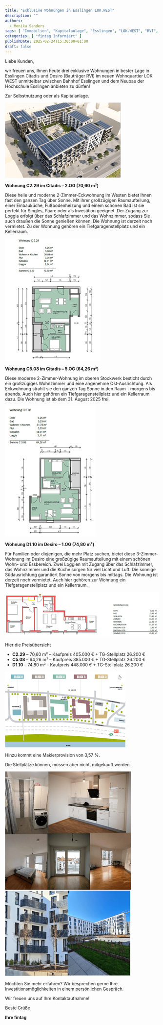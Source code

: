```yaml
---
title: "Exklusive Wohnungen in Esslingen LOK.WEST"
description: ""
authors:
  - Monika Sanders
tags: [ "Immobilien", "Kapitalanlage", "Esslingen", "LOK.WEST", "RVI", "Citadis", "Desiro" ]
categories: [ "fintag Informiert" ]
publishDate: 2025-02-24T15:30:00+01:00
draft: false
---
```


Liebe Kunden,

wir freuen uns, Ihnen heute drei exklusive Wohnungen in bester Lage in Esslingen Citadis 
und Desiro (Bauträger RVI) im neuen Wohnquartier LOK WEST unmittelbar zwischen Bahnhof Esslingen 
und dem Neubau der Hochschule Esslingen anbieten zu dürfen!

Zur Selbstnutzung oder als Kapitalanlage.

![](_img1.png)

**Wohnung C2.29 im Citadis – 2.OG (70,60 m²)**

Diese helle und moderne 2-Zimmer-Eckwohnung im Westen bietet Ihnen fast den ganzen Tag über Sonne. 
Mit ihrer großzügigen Raumaufteilung, einer Einbauküche, Fußbodenheizung und einem schönen Bad ist 
sie perfekt für Singles, Paare oder als Investition geeignet. Der Zugang zur Loggia erfolgt über 
das Schlafzimmer und das Wohnzimmer, sodass Sie auch draußen die Sonne genießen können. Die Wohnung 
ist derzeit noch vermietet. Zu der Wohnung gehören ein Tiefgaragenstellplatz und ein Kellerraum.

![](_img2.png)

**Wohnung C5.08 im Citadis – 5.OG (64,26 m²)**

Diese moderne 2-Zimmer-Wohnung im oberen Stockwerk besticht durch ein großzügiges Wohnzimmer und 
eine angenehme Ost-Ausrichtung. Als Eckwohnung strahlt sie den ganzen Tag Sonne in den Raum – morgens 
bis abends. Auch hier gehören ein Tiefgaragenstellplatz und ein Kellerraum dazu. Die Wohnung ist ab 
dem 31. August 2025 frei.

![](_img3.png)

**Wohnung D1.10 im Desiro – 1.OG (74,80 m²)**

Für Familien oder diejenigen, die mehr Platz suchen, bietet diese 3-Zimmer-Wohnung im Desiro eine 
großzügige Raumaufteilung mit einem schönen Wohn- und Essbereich. Zwei Loggien mit Zugang über das 
Schlafzimmer, das Wohnzimmer und die Küche sorgen für viel Licht und Luft. Die sonnige Südausrichtung 
garantiert Sonne von morgens bis mittags. Die Wohnung ist derzeit noch vermietet. Auch hier gehören 
zur Wohnung ein Tiefgaragenstellplatz und ein Kellerraum.

![](_img4.png)

Hier die Preisübersicht

- **C2.29** – 70,60 m² – Kaufpreis 405.000 € + TG-Stellplatz 26.200 €
- **C5.08** – 64,26 m² – Kaufpreis 385.000 € + TG-Stellplatz 26.200 €
- **D1.10** – 74,80 m² - Kaufpreis 448.000 € + TG-Stellplatz 26.200 €

![](_img5.png)

Hinzu kommt eine Maklerprovision von 3,57 %.

Die Stellplätze können, müssen aber nicht, mitgekauft werden.

![](_img6.png)
![](_img7.png)

Möchten Sie mehr erfahren? Wir besprechen gerne Ihre Investitionsmöglichkeiten in einem persönlichen Gespräch. 

Wir freuen uns auf Ihre Kontaktaufnahme!

Beste Grüße

**Ihre fintag**
